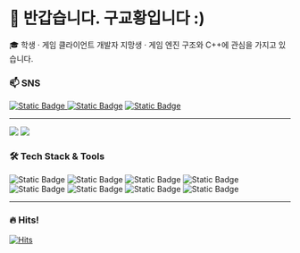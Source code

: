 <!--
**username/username** is a ✨ special ✨ repository because its README.md appears on your GitHub profile.
-->

<div align="left">
  <h1>👋 반갑습니다. 구교황입니다 :)</h1>
  <p>🎓 학생 · 게임 클라이언트 개발자 지망생 · 게임 엔진 구조와 C++에 관심을 가지고 있습니다.</p>
</div>

<div align="left">
  <h3> 📫 SNS </h3>
  <p>
    <a href="mailto:ryghkd507@naver.com"><img alt="Static Badge" src="https://img.shields.io/badge/Email-03C75A?style=for-the-badge&logo=Naver&logoColor=white">
  </a>
    <a href="https://www.instagram.com/_9.ky0_/"><img alt="Static Badge" src="https://img.shields.io/badge/Instagram-FF0069?style=for-the-badge&logo=Instagram&logoColor=white"></a>
    <a href="https://9ky0.tistory.com"><img alt="Static Badge" src="https://img.shields.io/badge/Tistory-black?style=for-the-badge&logo=Tistory&logoColor=white">
  </a>
  </p>
</div>

---

<p align="left">
  <img src="https://github-readme-stats.vercel.app/api?username=9kyo-hwang&show_icons=true&theme=radical"/>
  <a href="https://solved.ac/ryghkd507"><img src="http://mazassumnida.wtf/api/v2/generate_badge?boj=ryghkd507"></a>
</p>

### 🛠 Tech Stack & Tools
<p align="left">
  <!-- 언어 -->
  <img alt="Static Badge" src="https://img.shields.io/badge/C%2B%2B-00599C?style=for-the-badge&logo=C%2B%2B&logoColor=white">
  <img alt="Static Badge" src="https://img.shields.io/badge/C%23-9179E4?style=for-the-badge&logo=C%23&logoColor=white">
  <img alt="Static Badge" src="https://img.shields.io/badge/Python-3776AB?style=for-the-badge&logo=Python&logoColor=white">

  <!-- Engine -->
  <img alt="Static Badge" src="https://img.shields.io/badge/Unreal%20Engine-0E1128?style=for-the-badge&logo=Unreal%20Engine&logoColor=white">
  <img alt="Static Badge" src="https://img.shields.io/badge/Unity-black?style=for-the-badge&logo=Unity&logoColor=white">

  <!-- Graphics API -->
  <img alt="Static Badge" src="https://img.shields.io/badge/DirectX-107C10?style=for-the-badge">

  <!-- VCS -->
  <img alt="Static Badge" src="https://img.shields.io/badge/Git-F05032?style=for-the-badge&logo=Git&logoColor=white">

  <!-- Tools -->
  <img alt="Static Badge" src="https://img.shields.io/badge/Visual%20Studio-D59DFF?style=for-the-badge">
  
</p>

---

### 🔥 Hits!
<a href="https://github.com/9kyo-hwang"><img src="https://myhits.vercel.app/api/hit/https%3A%2F%2Fgithub.com%2F9kyo-hwang?color=blue&label=Hits&size=medium" alt="Hits" /></a>
